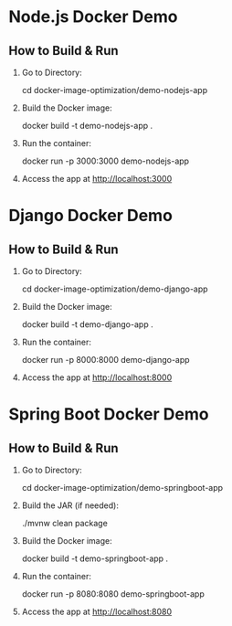 # Node.js Docker Demo

## How to Build & Run

1. Go to Directory:
    
    cd docker-image-optimization/demo-nodejs-app


2. Build the Docker image:

    docker build -t demo-nodejs-app .


3. Run the container:

    docker run -p 3000:3000 demo-nodejs-app


4. Access the app at [http://localhost:3000](http://localhost:3000)


# Django Docker Demo

## How to Build & Run

1. Go to Directory:
    
    cd docker-image-optimization/demo-django-app


2. Build the Docker image:

    docker build -t demo-django-app .


3. Run the container:

    docker run -p 8000:8000 demo-django-app


4. Access the app at [http://localhost:8000](http://localhost:8000)


# Spring Boot Docker Demo

## How to Build & Run

1. Go to Directory:
    
    cd docker-image-optimization/demo-springboot-app


2. Build the JAR (if needed):

    ./mvnw clean package


3. Build the Docker image:

    docker build -t demo-springboot-app .


4. Run the container:

    docker run -p 8080:8080 demo-springboot-app


5. Access the app at [http://localhost:8080](http://localhost:8080)
